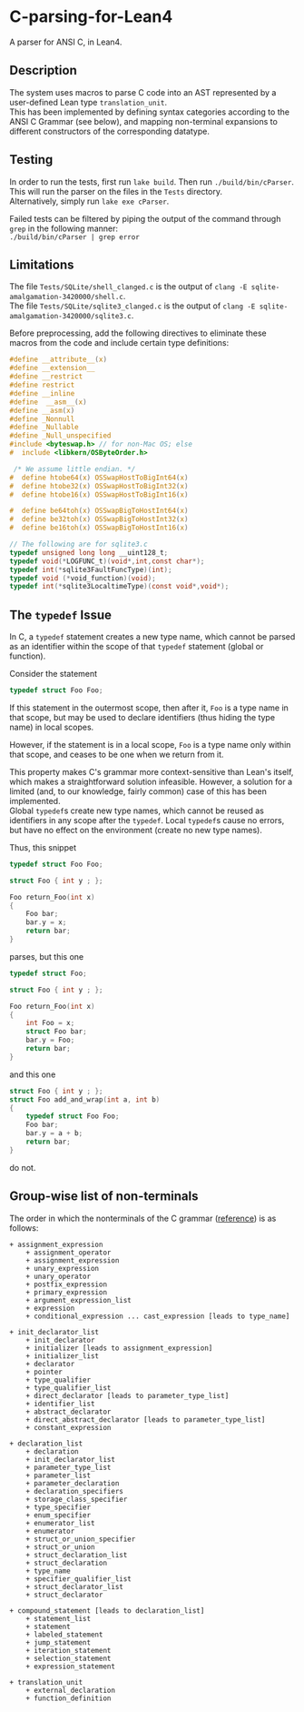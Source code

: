 # C-parsing-for-Lean4
A parser for ANSI C, in Lean4.

## Description

The system uses macros to parse C code into an AST represented by a user-defined Lean type `translation_unit`.  
This has been implemented by defining syntax categories according to the ANSI C Grammar (see below), and mapping non-terminal expansions to different constructors of the corresponding datatype.

## Testing

In order to run the tests, first run `lake build`. Then run `./build/bin/cParser`.  
This will run the parser on the files in the `Tests` directory.  
Alternatively, simply run `lake exe cParser`.

Failed tests can be filtered by piping the output of the command through `grep` in the following manner:  
```./build/bin/cParser | grep error```

## Limitations
The file `Tests/SQLite/shell_clanged.c` is the output of `clang -E sqlite-amalgamation-3420000/shell.c`.  
The file `Tests/SQLite/sqlite3_clanged.c` is the output of `clang -E sqlite-amalgamation-3420000/sqlite3.c`.

Before preprocessing, add the following directives to eliminate these macros from the code and include certain type definitions:
```c
#define __attribute__(x)
#define __extension__
#define __restrict
#define restrict
#define __inline
#define  __asm__(x)
#define __asm(x)
#define _Nonnull
#define _Nullable
#define _Null_unspecified
#include <byteswap.h> // for non-Mac OS; else
#  include <libkern/OSByteOrder.h>

 /* We assume little endian. */
#  define htobe64(x) OSSwapHostToBigInt64(x)
#  define htobe32(x) OSSwapHostToBigInt32(x)
#  define htobe16(x) OSSwapHostToBigInt16(x)

#  define be64toh(x) OSSwapBigToHostInt64(x)
#  define be32toh(x) OSSwapBigToHostInt32(x)
#  define be16toh(x) OSSwapBigToHostInt16(x)

// The following are for sqlite3.c
typedef unsigned long long __uint128_t;
typedef void(*LOGFUNC_t)(void*,int,const char*);
typedef int(*sqlite3FaultFuncType)(int);
typedef void (*void_function)(void);
typedef int(*sqlite3LocaltimeType)(const void*,void*);
```

## The `typedef` Issue
In C, a `typedef` statement creates a new type name, which cannot be parsed as an identifier within the scope of that `typedef` statement (global or function).  

Consider the statement
```c
typedef struct Foo Foo;
```
If this statement in the outermost scope, then after it, `Foo` is a type name in that scope, but may be used to declare identifiers (thus hiding the type name) in local scopes.

However, if the statement is in a local scope, `Foo` is a type name only within that scope, and ceases to be one when we return from it.

This property makes C's grammar more context-sensitive than Lean's itself, which makes a straightforward solution infeasible. However, a solution for a limited (and, to our knowledge, fairly common) case of this has been implemented.  
Global `typedef`s create new type names, which cannot be reused as identifiers in any scope after the `typedef`. Local `typedef`s cause no errors, but have no effect on the environment (create no new type names).

Thus, this snippet
```c
typedef struct Foo Foo;

struct Foo { int y ; };

Foo return_Foo(int x)
{
    Foo bar;
    bar.y = x;
    return bar;
}
```
parses, but this one
```c
typedef struct Foo;

struct Foo { int y ; };

Foo return_Foo(int x)
{
    int Foo = x;
    struct Foo bar;
    bar.y = Foo;
    return bar;
}
```
and this one
```c
struct Foo { int y ; };    
struct Foo add_and_wrap(int a, int b)
{
    typedef struct Foo Foo;
    Foo bar;
    bar.y = a + b;
    return bar;
}
```
do not.

## Group-wise list of non-terminals
The order in which the nonterminals of the C grammar ([reference](https://www.lysator.liu.se/c/ANSI-C-grammar-y.html)) is as follows:
```
+ assignment_expression
    + assignment_operator
    + assignment_expression
    + unary_expression
    + unary_operator
    + postfix_expression
    + primary_expression
    + argument_expression_list
    + expression
    + conditional_expression ... cast_expression [leads to type_name]

+ init_declarator_list
    + init_declarator
    + initializer [leads to assignment_expression]
    + initializer_list
    + declarator
    + pointer
    + type_qualifier
    + type_qualifier_list
    + direct_declarator [leads to parameter_type_list]
    + identifier_list
    + abstract_declarator
    + direct_abstract_declarator [leads to parameter_type_list]
    + constant_expression

+ declaration_list
    + declaration
    + init_declarator_list
    + parameter_type_list
    + parameter_list
    + parameter_declaration
    + declaration_specifiers
    + storage_class_specifier
    + type_specifier
    + enum_specifier
    + enumerator_list
    + enumerator
    + struct_or_union_specifier
    + struct_or_union
    + struct_declaration_list
    + struct_declaration
    + type_name
    + specifier_qualifier_list
    + struct_declarator_list
    + struct_declarator

+ compound_statement [leads to declaration_list]
    + statement_list
    + statement
    + labeled_statement
    + jump_statement
    + iteration_statement
    + selection_statement
    + expression_statement

+ translation_unit
    + external_declaration
    + function_definition
```